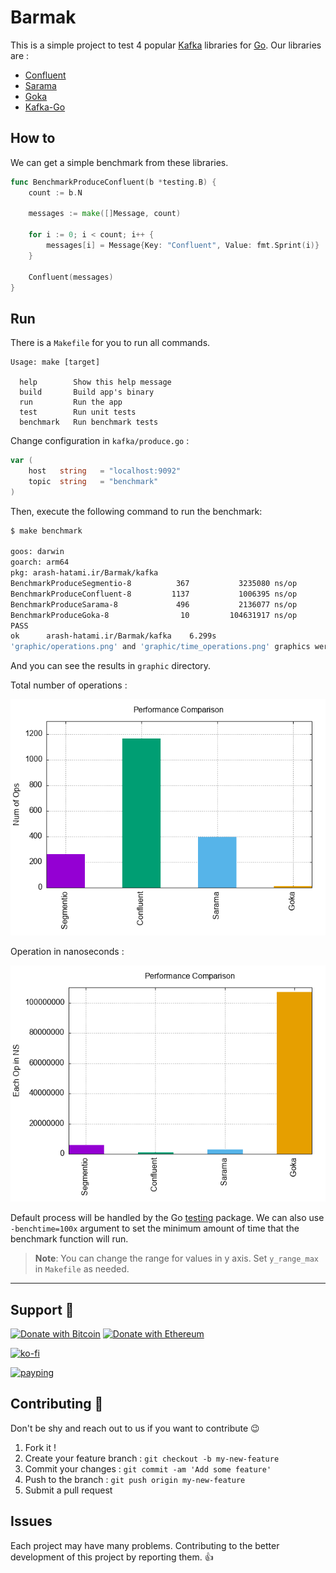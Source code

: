 # Barmak

This is a simple project to test 4 popular [Kafka](https://kafka.apache.org/) libraries for [Go](https://go.dev/). Our libraries are :

-   [Confluent](https://github.com/confluentinc/confluent-kafka-go)
-   [Sarama](https://github.com/Shopify/sarama)
-   [Goka](https://github.com/lovoo/goka)
-   [Kafka-Go](https://github.com/segmentio/kafka-go)

## How to

We can get a simple benchmark from these libraries.

```go
func BenchmarkProduceConfluent(b *testing.B) {
    count := b.N

    messages := make([]Message, count)

    for i := 0; i < count; i++ {
        messages[i] = Message{Key: "Confluent", Value: fmt.Sprint(i)}
    }

    Confluent(messages)
}
```

## Run

There is a `Makefile` for you to run all commands.

```no-lang
Usage: make [target]

  help        Show this help message
  build       Build app's binary
  run         Run the app
  test        Run unit tests
  benchmark   Run benchmark tests
```

Change configuration in `kafka/produce.go` :

```go
var (
    host   string   = "localhost:9092"
    topic  string   = "benchmark"
)
```

Then, execute the following command to run the benchmark:

```bash
$ make benchmark

goos: darwin
goarch: arm64
pkg: arash-hatami.ir/Barmak/kafka
BenchmarkProduceSegmentio-8          367           3235080 ns/op
BenchmarkProduceConfluent-8         1137           1006395 ns/op
BenchmarkProduceSarama-8             496           2136077 ns/op
BenchmarkProduceGoka-8                10         104631917 ns/op
PASS
ok      arash-hatami.ir/Barmak/kafka    6.299s
'graphic/operations.png' and 'graphic/time_operations.png' graphics were generated.
```

And you can see the results in `graphic` directory.

Total number of operations :

![operations](.github/operations.png)

Operation in nanoseconds :

![time_operations](.github/time_operations.png)

Default process will be handled by the Go [testing](https://pkg.go.dev/testing#hdr-Benchmarks) package. We can also use `-benchtime=100x` argument to set the minimum amount of time that the benchmark function will run.

> **Note**: You can change the range for values in y axis. Set `y_range_max` in `Makefile` as needed.

---

## Support 💛

[![Donate with Bitcoin](https://en.cryptobadges.io/badge/micro/bc1qmmh6vt366yzjt3grjxjjqynrrxs3frun8gnxrz)](https://en.cryptobadges.io/donate/bc1qmmh6vt366yzjt3grjxjjqynrrxs3frun8gnxrz) [![Donate with Ethereum](https://en.cryptobadges.io/badge/micro/0x0831bD72Ea8904B38Be9D6185Da2f930d6078094)](https://en.cryptobadges.io/donate/0x0831bD72Ea8904B38Be9D6185Da2f930d6078094)

[![ko-fi](https://www.ko-fi.com/img/githubbutton_sm.svg)](https://ko-fi.com/D1D1WGU9)

[![payping](https://cdn.payping.ir/statics/Payping-logo/Trust/blue.svg)](https://payping.ir/@hatamiarash7)

## Contributing 🤝

Don't be shy and reach out to us if you want to contribute 😉

1.  Fork it !
2.  Create your feature branch : `git checkout -b my-new-feature`
3.  Commit your changes : `git commit -am 'Add some feature'`
4.  Push to the branch : `git push origin my-new-feature`
5.  Submit a pull request

## Issues

Each project may have many problems. Contributing to the better development of this project by reporting them. 👍
